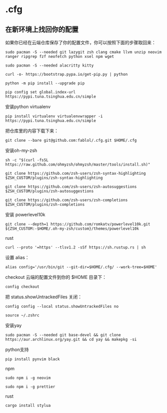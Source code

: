 # .cfg


## 在新环境上找回你的配置
如果你已经在云端仓库保存了你的配置文件，你可以按照下面的步骤取回来：

```
sudo pacman -S --needed git lazygit zsh clang cmake llvm unzip neovim ranger ripgrep fzf neofetch python xsel npm wget
```
```
sudo pacman -S --needed alacritty kitty
```
```
curl -o- https://bootstrap.pypa.io/get-pip.py | python
```
```
python -m pip install --upgrade pip
```
```
pip config set global.index-url https://pypi.tuna.tsinghua.edu.cn/simple
```
安装python virtualenv
```
pip install virtualenv virtualenvwrapper -i https://pypi.tuna.tsinghua.edu.cn/simple
```
把仓库里的内容下载下来：

```
git clone --bare git@github.com:fablol/.cfg.git $HOME/.cfg
```

安装oh-my-zsh
```
sh -c "$(curl -fsSL https://raw.github.com/ohmyzsh/ohmyzsh/master/tools/install.sh)"
```
```
git clone https://github.com/zsh-users/zsh-syntax-highlighting $ZSH_CUSTOM/plugins/zsh-syntax-highlighting
```
```
git clone https://github.com/zsh-users/zsh-autosuggestions $ZSH_CUSTOM/plugins/zsh-autosuggestions
```
```
git clone https://github.com/zsh-users/zsh-completions $ZSH_CUSTOM/plugins/zsh-completions
```

安装 powerlevel10k
```
git clone --depth=1 https://github.com/romkatv/powerlevel10k.git ${ZSH_CUSTOM:-$HOME/.oh-my-zsh/custom}/themes/powerlevel10k
```

rust
```
curl --proto '=https' --tlsv1.2 -sSf https://sh.rustup.rs | sh
```


设置 alias：

```
alias config='/usr/bin/git --git-dir=$HOME/.cfg/ --work-tree=$HOME'
```

checkout 云端的配置文件到你的 $HOME 目录下：

```
config checkout
```
把 status.showUntrackedFiles 关闭：
```
config config --local status.showUntrackedFiles no
```
```
source ~/.zshrc
```




安装yay
```
sudo pacman -S --needed git base-devel && git clone https://aur.archlinux.org/yay.git && cd yay && makepkg -si
```

python支持
```
pip install pynvim black
```
npm
```
sudo npm i -g neovim
```
```
sudo npm i -g prettier
```
rust
```
cargo install stylua
```
